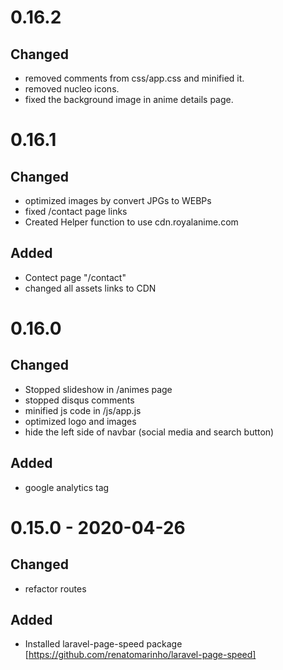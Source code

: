 # 0.16.2
## Changed
- removed comments from css/app.css and minified it.
- removed nucleo icons.
- fixed the background image in anime details page.

# 0.16.1
## Changed 
- optimized images by convert JPGs to WEBPs
- fixed /contact page links
- Created Helper function to use cdn.royalanime.com

## Added
- Contect page "/contact"
- changed all assets links to CDN

# 0.16.0
## Changed
- Stopped slideshow in /animes page
- stopped disqus comments
- minified js code in /js/app.js
- optimized logo and images
- hide the left side of navbar (social media and search button)

## Added
- google analytics tag


# 0.15.0 - 2020-04-26
## Changed
- refactor routes

## Added
- Installed laravel-page-speed package [https://github.com/renatomarinho/laravel-page-speed]
